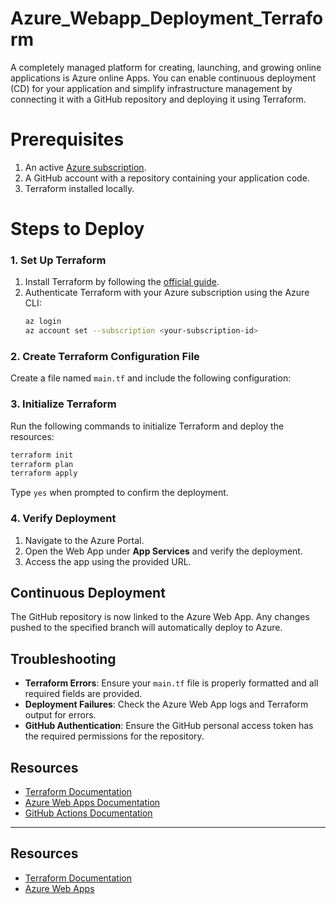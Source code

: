 # Azure_Webapp_Deployment_Terraform
A completely managed platform for creating, launching, and growing online applications is Azure online Apps. You can enable continuous deployment (CD) for your application and simplify infrastructure management by connecting it with a GitHub repository and deploying it using Terraform. 

# Prerequisites
1. An active [Azure subscription](https://azure.microsoft.com/en-us/free/).
2. A GitHub account with a repository containing your application code.
3. Terraform installed locally.

# Steps to Deploy
### 1. Set Up Terraform
1. Install Terraform by following the [official guide](https://developer.hashicorp.com/terraform/downloads).
2. Authenticate Terraform with your Azure subscription using the Azure CLI:
   ```bash
   az login
   az account set --subscription <your-subscription-id>
   ```
### 2. Create Terraform Configuration File
Create a file named `main.tf` and include the following configuration:
### 3. Initialize Terraform
Run the following commands to initialize Terraform and deploy the resources:

```bash
terraform init
terraform plan
terraform apply
```

Type `yes` when prompted to confirm the deployment.

### 4. Verify Deployment

1. Navigate to the Azure Portal.
2. Open the Web App under **App Services** and verify the deployment.
3. Access the app using the provided URL.

## Continuous Deployment

The GitHub repository is now linked to the Azure Web App. Any changes pushed to the specified branch will automatically deploy to Azure.

## Troubleshooting

- **Terraform Errors**: Ensure your `main.tf` file is properly formatted and all required fields are provided.
- **Deployment Failures**: Check the Azure Web App logs and Terraform output for errors.
- **GitHub Authentication**: Ensure the GitHub personal access token has the required permissions for the repository.

## Resources

- [Terraform Documentation](https://developer.hashicorp.com/terraform/docs)
- [Azure Web Apps Documentation](https://learn.microsoft.com/en-us/azure/app-service/)
- [GitHub Actions Documentation](https://docs.github.com/en/actions)

---

## Resources

- [Terraform Documentation](https://developer.hashicorp.com/terraform/docs)
- [Azure Web Apps](https://learn.microsoft.com/en-us/azure/app-service/)



